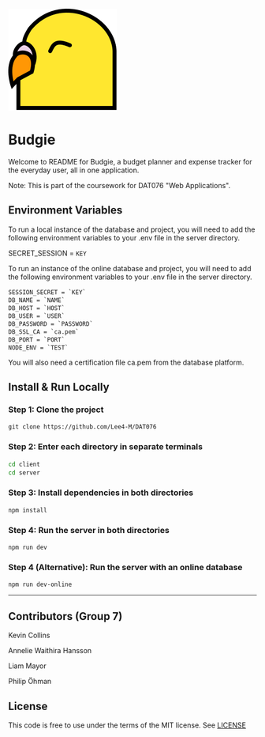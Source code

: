 ![](client/public/budgie.svg) 
# Budgie
Welcome to README for Budgie, a budget planner and expense tracker for the everyday user, all in one application.

Note: This is part of the coursework for DAT076 "Web Applications".

## Environment Variables

To run a local instance of the database and project, you will need to add the following environment variables to your .env file in the server directory.

SECRET_SESSION = `KEY`

To run an instance of the online database and project, you will need to add the following environment variables to your .env file in the server directory.

```
SESSION_SECRET = `KEY`
DB_NAME = `NAME`
DB_HOST = `HOST`
DB_USER = `USER`
DB_PASSWORD = `PASSWORD`
DB_SSL_CA = `ca.pem`
DB_PORT = `PORT`
NODE_ENV = `TEST`
```

You will also need a certification file ca.pem from the database platform.

## Install & Run Locally

### Step 1: Clone the project

```
git clone https://github.com/Lee4-M/DAT076
```

### Step 2: Enter each directory in separate terminals

```bash
cd client
cd server
```

### Step 3: Install dependencies in both directories

```
npm install
```

### Step 4: Run the server in both directories

```
npm run dev
```

### Step 4 (Alternative): Run the server with an online database
```
npm run dev-online
```

---
## Contributors (Group 7)
Kevin Collins

Annelie Waithira Hansson

Liam Mayor

Philip Öhman

## License

This code is free to use under the terms of the MIT license. See [LICENSE](https://choosealicense.com/licenses/mit/)


